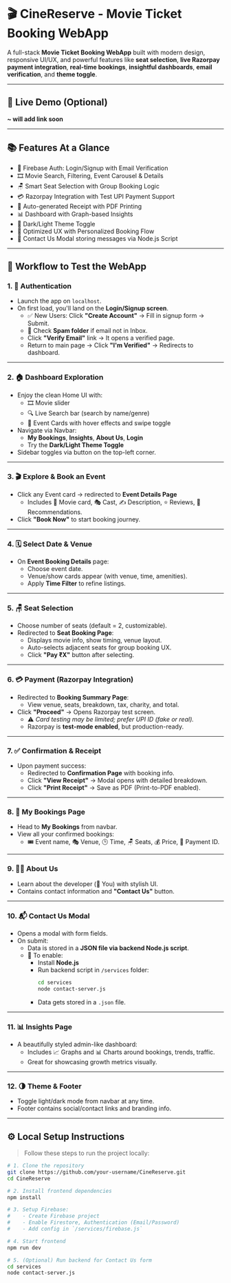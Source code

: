 # 🎬 CineReserve - Movie Ticket Booking WebApp

A full-stack **Movie Ticket Booking WebApp** built with modern design, responsive UI/UX, and powerful features like **seat selection**, **live Razorpay payment integration**, **real-time bookings**, **insightful dashboards**, **email verification**, and **theme toggle**.

---

## 🚀 Live Demo (Optional)
**~ will add link soon**

---

## 📚 Features At a Glance

- 🔐 Firebase Auth: Login/Signup with Email Verification
- 🎞️ Movie Search, Filtering, Event Carousel & Details
- 🪑 Smart Seat Selection with Group Booking Logic
- 💳 Razorpay Integration with Test UPI Payment Support
- 🧾 Auto-generated Receipt with PDF Printing
- 📊 Dashboard with Graph-based Insights
- 🌙 Dark/Light Theme Toggle
- 🧠 Optimized UX with Personalized Booking Flow
- 📧 Contact Us Modal storing messages via Node.js Script

---

## 🧪 Workflow to Test the WebApp

### 1. 🔑 **Authentication**
- Launch the app on `localhost`.
- On first load, you'll land on the **Login/Signup screen**.
  - ✅ New Users: Click **"Create Account"** → Fill in signup form → Submit.
  - 🔐 Check **Spam folder** if email not in Inbox.
  - Click **"Verify Email"** link → It opens a verified page.
  - Return to main page → Click **"I'm Verified"** → Redirects to dashboard.

---

### 2. 🏠 **Dashboard Exploration**
- Enjoy the clean Home UI with:
  - 🎞️ Movie slider
  - 🔍 Live Search bar (search by name/genre)
  - 📆 Event Cards with hover effects and swipe toggle
- Navigate via Navbar:
  - **My Bookings**, **Insights**, **About Us**, **Login**
  - Try the **Dark/Light Theme Toggle**
- Sidebar toggles via button on the top-left corner.

---

### 3. 🎬 **Explore & Book an Event**
- Click any Event card → redirected to **Event Details Page**
  - Includes 🎥 Movie card, 🎭 Cast, ✍️ Description, ⭐ Reviews, 🎁 Recommendations.
- Click **"Book Now"** to start booking journey.

---

### 4. 🗓️ **Select Date & Venue**
- On **Event Booking Details** page:
  - Choose event date.
  - Venue/show cards appear (with venue, time, amenities).
  - Apply **Time Filter** to refine listings.

---

### 5. 🪑 **Seat Selection**
- Choose number of seats (default = 2, customizable).
- Redirected to **Seat Booking Page**:
  - Displays movie info, show timing, venue layout.
  - Auto-selects adjacent seats for group booking UX.
  - Click **"Pay ₹X"** button after selecting.

---

### 6. 💳 **Payment (Razorpay Integration)**
- Redirected to **Booking Summary Page**:
  - View venue, seats, breakdown, tax, charity, and total.
- Click **"Proceed"** → Opens Razorpay test screen.
  - ⚠️ _Card testing may be limited; prefer UPI ID (fake or real)._  
  - Razorpay is **test-mode enabled**, but production-ready.

---

### 7. ✅ **Confirmation & Receipt**
- Upon payment success:
  - Redirected to **Confirmation Page** with booking info.
  - Click **"View Receipt"** → Modal opens with detailed breakdown.
  - Click **"Print Receipt"** → Save as PDF (Print-to-PDF enabled).

---

### 8. 📂 **My Bookings Page**
- Head to **My Bookings** from navbar.
- View all your confirmed bookings:
  - 🎟️ Event name, 🎭 Venue, 🕒 Time, 🪑 Seats, 💰 Price, 🧾 Payment ID.

---

### 9. 🧑‍💼 **About Us**
- Learn about the developer (👤 You) with stylish UI.
- Contains contact information and **"Contact Us"** button.

---

### 10. 📬 **Contact Us Modal**
- Opens a modal with form fields.
- On submit:
  - Data is stored in a **JSON file via backend Node.js script**.
  - 🔧 To enable:
    - Install **Node.js**
    - Run backend script in `/services` folder:  
      ```bash
      cd services
      node contact-server.js
      ```
    - Data gets stored in a `.json` file.

---

### 11. 📊 **Insights Page**
- A beautifully styled admin-like dashboard:
  - Includes 📈 Graphs and 📊 Charts around bookings, trends, traffic.
  - Great for showcasing growth metrics visually.

---

### 12. 🌗 **Theme & Footer**
- Toggle light/dark mode from navbar at any time.
- Footer contains social/contact links and branding info.

---

## ⚙️ Local Setup Instructions

> Follow these steps to run the project locally:

```bash
# 1. Clone the repository
git clone https://github.com/your-username/CineReserve.git
cd CineReserve

# 2. Install frontend dependencies
npm install

# 3. Setup Firebase:
#    - Create Firebase project
#    - Enable Firestore, Authentication (Email/Password)
#    - Add config in `/services/firebase.js`

# 4. Start frontend
npm run dev

# 5. (Optional) Run backend for Contact Us form
cd services
node contact-server.js
